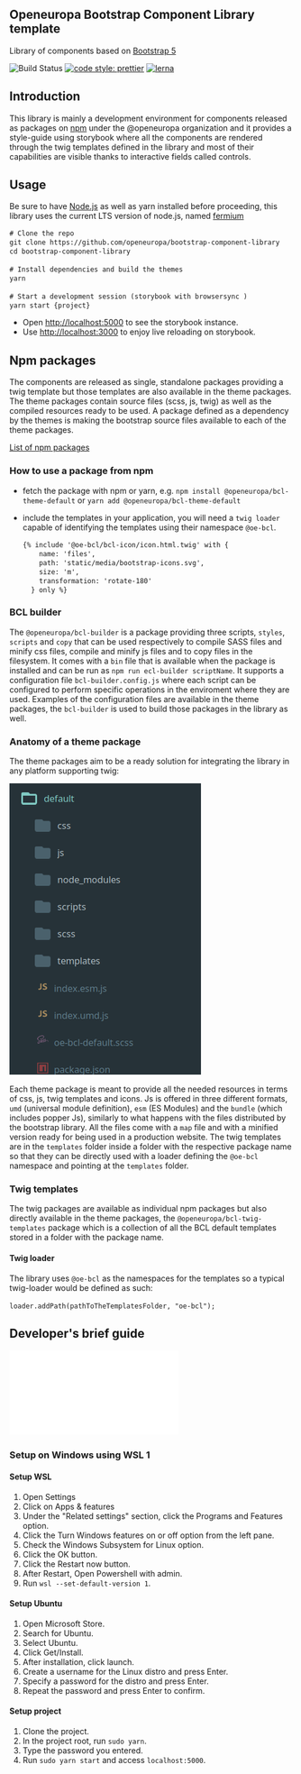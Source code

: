 ## Openeuropa Bootstrap Component Library template

Library of components based on [Bootstrap 5](https://github.com/twbs/bootstrap/tree/v5.0.1)

![Build Status](https://github.com/openeuropa/bootstrap-component-library/actions/workflows/ci.yml/badge.svg)
[![code style: prettier](https://img.shields.io/badge/code_style-prettier-ff69b4.svg?style=flat-square)](https://github.com/prettier/prettier)
[![lerna](https://img.shields.io/badge/maintained%20with-lerna-cc00ff.svg)](https://lernajs.io/)

## Introduction

This library is mainly a development environment for components released as
packages on [npm](https://npmjs.org) under the @openeuropa organization and it
provides a style-guide using storybook where all the components are rendered
through the twig templates defined in the library and most of their capabilities
are visible thanks to interactive fields called controls.

## Usage

Be sure to have [Node.js](https://nodejs.org/) as well as yarn installed before
proceeding, this library uses the current LTS version of node.js, named
[fermium](https://nodejs.org/download/release/latest-fermium/)

```shell
# Clone the repo
git clone https://github.com/openeuropa/bootstrap-component-library
cd bootstrap-component-library

# Install dependencies and build the themes
yarn

# Start a development session (storybook with browsersync )
yarn start {project}
```

- Open <http://localhost:5000> to see the storybook instance.
- Use <http://localhost:3000> to enjoy live reloading on storybook.


## Npm packages

The components are released as single, standalone packages providing a twig
template but those templates are also available in the theme packages.
The theme packages contain source files (scss, js, twig) as well as the compiled
resources ready to be used.
A package defined as a dependency by the themes is making the bootstrap source
files available to each of the theme packages.

[List of npm packages](docs/packages.md)

### How to use a package from npm

- fetch the package with npm or yarn, e.g.
  `npm install @openeuropa/bcl-theme-default` or
  `yarn add @openeuropa/bcl-theme-default`
- include the templates in your application, you will need a `twig loader`
  capable of identifying the templates using their namespace `@oe-bcl`.

  ```twig
  {% include '@oe-bcl/bcl-icon/icon.html.twig' with {
      name: 'files',
      path: 'static/media/bootstrap-icons.svg',
      size: 'm',
      transformation: 'rotate-180'
    } only %}

  ```

### BCL builder

The `@openeuropa/bcl-builder` is a package providing three scripts, `styles`, `scripts`
and `copy` that can be used respectively to compile SASS files and minify css
files, compile and minify js files and to copy files in the filesystem.
It comes with a `bin` file that is available when the package is installed and
can be run as `npm run ecl-builder scriptName`.
It supports a configuration file `bcl-builder.config.js` where each script can
be configured to perform specific operations in the enviroment where they are
used.
Examples of the configuration files are available in the theme packages, the
`bcl-builder` is used to build those packages in the library as well.

### Anatomy of a theme package

The theme packages aim to be a ready solution for integrating the library
in any platform supporting twig:

![default theme](docs/bcl-theme.png)

Each theme package is meant to provide all the needed resources in terms of css,
js, twig templates and icons.
Js is offered in three different formats, `umd` (universal module definition),
`esm` (ES Modules) and the `bundle`  (which includes popper Js), similarly to
what happens with the files distributed by the bootstrap library.
All the files come with a `map` file and with a minified version ready for being
used in a production website.
The twig templates are in the `templates` folder inside a folder with the respective
package name so that they can be directly used with a loader defining the
`@oe-bcl` namespace and pointing at the `templates` folder.

### Twig templates

The twig packages are available as individual npm packages but also directly
available in the theme packages, the `@openeuropa/bcl-twig-templates` package
which is a collection of all the BCL default templates stored in a folder 
with the package name.

#### Twig loader

The library uses `@oe-bcl` as the namespaces for the templates so a typical
twig-loader would be defined as such:

`loader.addPath(pathToTheTemplatesFolder, "oe-bcl");`

## Developer's brief guide

![Developer's guidelines](docs/developing.md)

### Setup on Windows using WSL 1

#### Setup WSL

1. Open Settings
2. Click on Apps & features
3. Under the "Related settings" section, click the Programs and Features option.
4. Click the Turn Windows features on or off option from the left pane.
5. Check the Windows Subsystem for Linux option.
6. Click the OK button.
7. Click the Restart now button.
8. After Restart, Open Powershell with admin.
9. Run `wsl --set-default-version 1`.

#### Setup Ubuntu

1. Open Microsoft Store.
2. Search for Ubuntu.
3. Select Ubuntu.
4. Click Get/Install.
5. After installation, click launch.
6. Create a username for the Linux distro and press Enter.
7. Specify a password for the distro and press Enter.
8. Repeat the password and press Enter to confirm.

#### Setup project

1. Clone the project.
2. In the project root, run `sudo yarn`.
3. Type the password you entered.
4. Run `sudo yarn start` and access `localhost:5000`.

```

```
